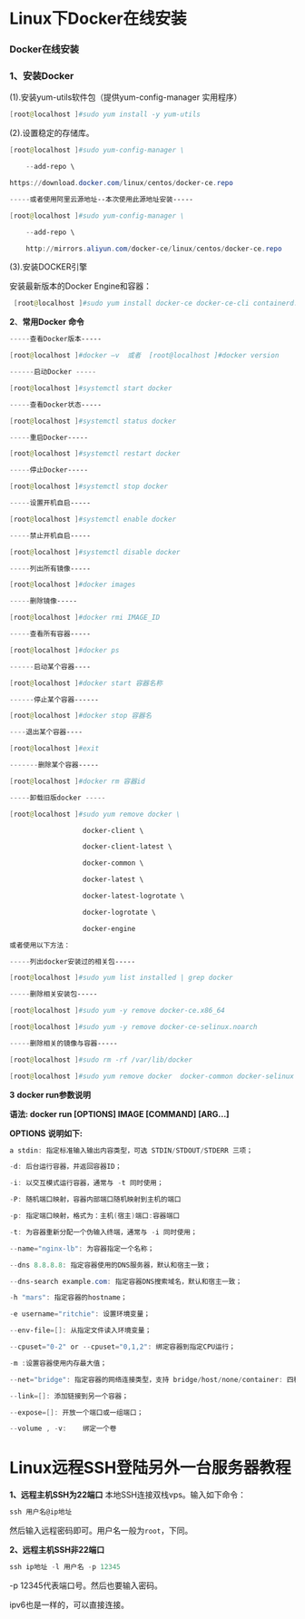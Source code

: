 # Linux下Docker在线安装

### Docker在线安装

### **1**、安装Docker

(1).安装yum-utils软件包（提供yum-config-manager 实用程序）

```powershell
[root@localhost ]#sudo yum install -y yum-utils
```

(2).设置稳定的存储库。

```powershell
[root@localhost ]#sudo yum-config-manager \

    --add-repo \

https://download.docker.com/linux/centos/docker-ce.repo

-----或者使用阿里云源地址--本次使用此源地址安装-----

[root@localhost ]#sudo yum-config-manager \

    --add-repo \

    http://mirrors.aliyun.com/docker-ce/linux/centos/docker-ce.repo
```

(3).安装DOCKER引擎

安装最新版本的Docker Engine和容器：

```powershell
 [root@localhost ]#sudo yum install docker-ce docker-ce-cli containerd.io
```

**2**、**常用Docker** **命令**

```powershell
-----查看Docker版本-----

[root@localhost ]#docker –v  或者  [root@localhost ]#docker version

------启动Docker -----

[root@localhost ]#systemctl start docker

-----查看Docker状态-----

[root@localhost ]#systemctl status docker

-----重启Docker-----

[root@localhost ]#systemctl restart docker

-----停止Docker-----

[root@localhost ]#systemctl stop docker

-----设置开机自启-----

[root@localhost ]#systemctl enable docker

-----禁止开机自启-----

[root@localhost ]#systemctl disable docker

-----列出所有镜像-----

[root@localhost ]#docker images

-----删除镜像-----

[root@localhost ]#docker rmi IMAGE_ID

-----查看所有容器-----

[root@localhost ]#docker ps

------启动某个容器----

[root@localhost ]#docker start 容器名称

------停止某个容器------

[root@localhost ]#docker stop 容器名

----退出某个容器----

[root@localhost ]#exit

-------删除某个容器-----

[root@localhost ]#docker rm 容器id

-----卸载旧版docker -----

[root@localhost ]#sudo yum remove docker \

                  docker-client \

                  docker-client-latest \

                  docker-common \

                  docker-latest \

                  docker-latest-logrotate \

                  docker-logrotate \

                  docker-engine

或者使用以下方法：

-----列出docker安装过的相关包-----

[root@localhost ]#sudo yum list installed | grep docker

-----删除相关安装包-----

[root@localhost ]#sudo yum -y remove docker-ce.x86_64

[root@localhost ]#sudo yum -y remove docker-ce-selinux.noarch

-----删除相关的镜像与容器-----

[root@localhost ]#sudo rm -rf /var/lib/docker

[root@localhost ]#sudo yum remove docker  docker-common docker-selinux docker-engine


```

**3** **docker run参数说明**

**语法: docker run [OPTIONS] IMAGE [COMMAND] [ARG...]**

**OPTIONS** **说明如下:**

```powershell
a stdin: 指定标准输入输出内容类型，可选 STDIN/STDOUT/STDERR 三项；

-d: 后台运行容器，并返回容器ID；

-i: 以交互模式运行容器，通常与 -t 同时使用；

-P: 随机端口映射，容器内部端口随机映射到主机的端口

-p: 指定端口映射，格式为：主机(宿主)端口:容器端口

-t: 为容器重新分配一个伪输入终端，通常与 -i 同时使用；

--name="nginx-lb": 为容器指定一个名称；

--dns 8.8.8.8: 指定容器使用的DNS服务器，默认和宿主一致；

--dns-search example.com: 指定容器DNS搜索域名，默认和宿主一致；

-h "mars": 指定容器的hostname；

-e username="ritchie": 设置环境变量；

--env-file=[]: 从指定文件读入环境变量；

--cpuset="0-2" or --cpuset="0,1,2": 绑定容器到指定CPU运行；

-m :设置容器使用内存最大值；

--net="bridge": 指定容器的网络连接类型，支持 bridge/host/none/container: 四种类型；

--link=[]: 添加链接到另一个容器；

--expose=[]: 开放一个端口或一组端口；

--volume , -v:    绑定一个卷
```



# Linux远程SSH登陆另外一台服务器教程

**1、远程主机SSH为22端口**
本地SSH连接双栈vps。输入如下命令：

```powershell
ssh 用户名@ip地址
```

然后输入远程密码即可。用户名一般为`root`，下同。

**2、远程主机SSH非22端口**

```powershell
ssh ip地址 -l 用户名 -p 12345
```

-p 12345代表端口号。然后也要输入密码。

ipv6也是一样的，可以直接连接。















